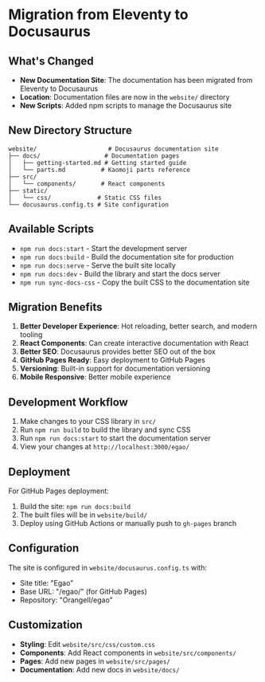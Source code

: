 # Migration from Eleventy to Docusaurus

## What's Changed

- **New Documentation Site**: The documentation has been migrated from Eleventy to Docusaurus
- **Location**: Documentation files are now in the `website/` directory
- **New Scripts**: Added npm scripts to manage the Docusaurus site

## New Directory Structure

```
website/                    # Docusaurus documentation site
├── docs/                  # Documentation pages
│   ├── getting-started.md # Getting started guide
│   └── parts.md          # Kaomoji parts reference
├── src/
│   └── components/       # React components
├── static/
│   └── css/             # Static CSS files
└── docusaurus.config.ts # Site configuration
```

## Available Scripts

- `npm run docs:start` - Start the development server
- `npm run docs:build` - Build the documentation site for production
- `npm run docs:serve` - Serve the built site locally
- `npm run docs:dev` - Build the library and start the docs server
- `npm run sync-docs-css` - Copy the built CSS to the documentation site

## Migration Benefits

1. **Better Developer Experience**: Hot reloading, better search, and modern tooling
2. **React Components**: Can create interactive documentation with React
3. **Better SEO**: Docusaurus provides better SEO out of the box
4. **GitHub Pages Ready**: Easy deployment to GitHub Pages
5. **Versioning**: Built-in support for documentation versioning
6. **Mobile Responsive**: Better mobile experience

## Development Workflow

1. Make changes to your CSS library in `src/`
2. Run `npm run build` to build the library and sync CSS
3. Run `npm run docs:start` to start the documentation server
4. View your changes at `http://localhost:3000/egao/`

## Deployment

For GitHub Pages deployment:

1. Build the site: `npm run docs:build`
2. The built files will be in `website/build/`
3. Deploy using GitHub Actions or manually push to `gh-pages` branch

## Configuration

The site is configured in `website/docusaurus.config.ts` with:

- Site title: "Egao"
- Base URL: "/egao/" (for GitHub Pages)
- Repository: "OrangeII/egao"

## Customization

- **Styling**: Edit `website/src/css/custom.css`
- **Components**: Add React components in `website/src/components/`
- **Pages**: Add new pages in `website/src/pages/`
- **Documentation**: Add new docs in `website/docs/`
